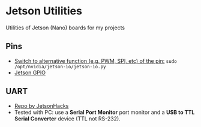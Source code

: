 # Jetson Utilities
Utilities of Jetson (Nano) boards for my projects

## Pins
* [Switch to alternative function (e.g. PWM, SPI, etc) of the pin:](https://docs.nvidia.com/jetson/archives/r34.1/DeveloperGuide/text/HR/ConfiguringTheJetsonExpansionHeaders.html) `sudo /opt/nvidia/jetson-io/jetson-io.py`
* [Jetson GPIO](https://github.com/NVIDIA/jetson-gpio)

## UART
* [Repo by JetsonHacks](https://github.com/JetsonHacksNano/UARTDemo)
* Tested with PC: use a **Serial Port Monitor** port monitor and a **USB to TTL Serial Converter** device (TTL not RS-232).
